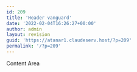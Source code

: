```yaml
---
id: 209
title: 'Header vanguard'
date: '2022-02-04T16:26:27+00:00'
author: admin
layout: revision
guid: 'https://atanar1.claudeserv.host/?p=209'
permalink: '/?p=209'
---
```


<div class="elementor-theme-builder-content-area">Content Area</div>